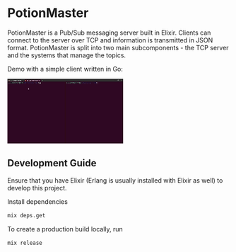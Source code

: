 # PotionMaster

PotionMaster is a Pub/Sub messaging server built in Elixir. Clients can connect to the server over TCP and information is transmitted in JSON format. PotionMaster is split into two main subcomponents - the TCP server and the systems that manage the topics. 

Demo with a simple client written in Go:

![](media/mq_demo.gif)

## Development Guide
Ensure that you have Elixir (Erlang is usually installed with Elixir as well) to develop this project. 

Install dependencies

```bash
mix deps.get
```

To create a production build locally, run
```bash
mix release
```
